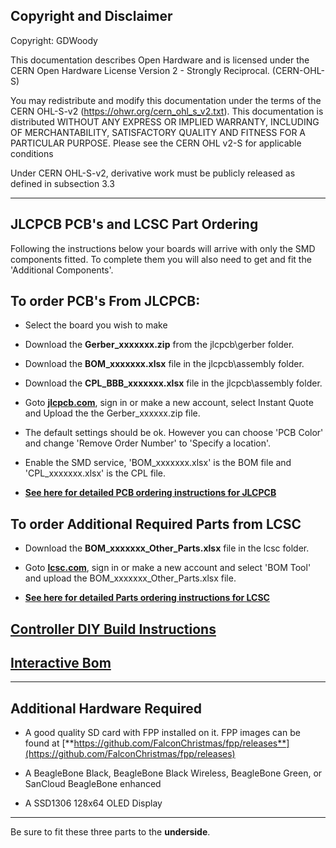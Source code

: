 ## Copyright and Disclaimer
Copyright: GDWoody

This documentation describes Open Hardware and is licensed under the CERN Open Hardware License Version 2 - Strongly Reciprocal. (CERN-OHL-S)

You may redistribute and modify this documentation under the terms of the CERN OHL-S-v2 (https://ohwr.org/cern_ohl_s_v2.txt). This documentation is distributed WITHOUT ANY EXPRESS OR IMPLIED WARRANTY, INCLUDING OF MERCHANTABILITY, SATISFACTORY QUALITY AND FITNESS FOR A PARTICULAR PURPOSE. Please see the CERN OHL v2-S for applicable conditions

Under CERN OHL-S-v2, derivative work must be publicly released as defined in subsection 3.3

---
## JLCPCB PCB's and LCSC Part Ordering
Following the instructions below your boards will arrive with only the SMD components fitted. To complete them you will also need to get and fit the 'Additional Components'.  


## To order PCB's From JLCPCB:

* Select the board you wish to make

* Download the  **Gerber_xxxxxxx.zip** from the jlcpcb\gerber folder.

* Download the  **BOM_xxxxxxx.xlsx** file in the jlcpcb\assembly folder.

* Download the **CPL_BBB_xxxxxxx.xlsx** file in the jlcpcb\assembly folder.

*  Goto [**jlcpcb.com**](https://jlcpcb.com), sign in or make a new account, select Instant Quote and Upload the the Gerber_xxxxxx.zip file.

* The default settings should be ok. However you can choose 'PCB Color' and change 'Remove Order Number' to 'Specify a location'.

* Enable the SMD service, 'BOM_xxxxxxx.xlsx' is the BOM file and 'CPL_xxxxxxx.xlsx' is the CPL file.

* [**See here for detailed PCB ordering instructions for JLCPCB**](https://github.com/GDWoody/Pixel-Controllers/blob/main/JLC_PCB.md)


## To order Additional Required Parts from LCSC

* Download the **BOM_xxxxxxx_Other_Parts.xlsx** file in the lcsc folder.

* Goto [**lcsc.com**](https://lcsc.com), sign in or make a new account and select 'BOM Tool' and upload the BOM_xxxxxxx_Other_Parts.xlsx file.

* [**See here for detailed Parts ordering instructions for LCSC**](https://github.com/GDWoody/Pixel-Controllers/blob/main/LCSC.md)


## [**Controller DIY Build Instructions**](https://github.com/GDWoody/Pixel-Controllers/blob/main/bbb_16/Controller_DIY.md)


## [**Interactive Bom**](https://gdwoody.github.io/bbb_16/BOM_BBB_16v2_SMD_ibom.html)

---
## Additional Hardware Required

* A good quality SD card with FPP installed on it. FPP images can be found at [**https://github.com/FalconChristmas/fpp/releases**](https://github.com/FalconChristmas/fpp/releases)

* A BeagleBone Black, BeagleBone Black Wireless, BeagleBone Green, or SanCloud BeagleBone enhanced 

* A SSD1306 128x64 OLED Display

---
Be sure to fit these three parts to the **underside**.

